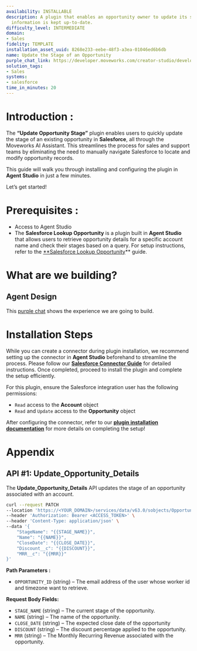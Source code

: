 ```yaml
---
availability: INSTALLABLE
description: A plugin that enables an opportunity owner to update its stage to ensure
  information is kept up-to-date.
difficulty_level: INTERMEDIATE
domain:
- Sales
fidelity: TEMPLATE
installation_asset_uuid: 8268e233-eebe-48f3-a3ea-01046ed6b6db
name: Update the Stage of an Opportunity
purple_chat_link: https://developer.moveworks.com/creator-studio/developer-tools/purple-chat?conversation=%7B%22startTimestamp%22%3A%2211%3A43%2BAM%22%2C%22messages%22%3A%5B%7B%22parts%22%3A%5B%7B%22richText%22%3A%22What%27s+the+current+stage+of+the+Acme+opportunity%3F%22%7D%5D%2C%22role%22%3A%22user%22%7D%2C%7B%22parts%22%3A%5B%7B%22reasoningSteps%22%3A%5B%7B%22richText%22%3A%22Fetches+current+stage+of+the+Acme+opportunity+from+CRM%22%2C%22status%22%3A%22success%22%7D%5D%7D%2C%7B%22richText%22%3A%22The+current+stage+of+the+Acme+opportunity+is+%3Cb%3EProposal%2FPrice+Quote%3C%2Fb%3E.%22%7D%2C%7B%22citations%22%3A%5B%7B%22citationTitle%22%3A%22Acme+Opportunity%22%2C%22connectorName%22%3A%22salesforce%22%7D%5D%7D%5D%2C%22role%22%3A%22assistant%22%7D%2C%7B%22parts%22%3A%5B%7B%22richText%22%3A%22Update+the+stage+to+Closed.%22%7D%5D%2C%22role%22%3A%22user%22%7D%2C%7B%22parts%22%3A%5B%7B%22richText%22%3A%22%3Cp%3EOkay%2C+let%27s+update+the+stage+of+the+Acme+opportunity.%3Cbr%3E%3C%2Fp%3E%22%7D%2C%7B%22reasoningSteps%22%3A%5B%7B%22richText%22%3A%22Change+stage+of+Acme+Opportunity+to+Closed%22%2C%22status%22%3A%22pending%22%7D%5D%7D%2C%7B%22richText%22%3A%22%3Cb%3E%3Cp%3EPlease+confirm+the+details%3Cbr%3E%3C%2Fp%3E%3C%2Fb%3E%3Cbr%3E%3Cp%3E%3Cb%3EOpportunity%3A%3C%2Fb%3E+Acme%3Cbr%3E%3Cb%3ECurrent+Stage%3A%3C%2Fb%3E+Proposal%2FPrice+Quote%3Cbr%3E%3Cb%3ENew+Stage%3A%3C%2Fb%3E+Closed%3Cbr%3E%3C%2Fp%3E%22%7D%2C%7B%22buttons%22%3A%5B%7B%22buttonText%22%3A%22Confirm+Update%22%2C%22style%22%3A%22filled%22%7D%2C%7B%22buttonText%22%3A%22Edit+Details%22%2C%22style%22%3A%22outlined%22%7D%2C%7B%22buttonText%22%3A%22Cancel%22%2C%22style%22%3A%22outlined%22%7D%5D%7D%5D%2C%22role%22%3A%22assistant%22%7D%2C%7B%22parts%22%3A%5B%7B%22richText%22%3A%22Confirmed.%22%7D%5D%2C%22role%22%3A%22user%22%7D%2C%7B%22parts%22%3A%5B%7B%22reasoningSteps%22%3A%5B%7B%22richText%22%3A%22Successfully+updated+Acme+opportunity%22%2C%22status%22%3A%22success%22%7D%5D%7D%2C%7B%22richText%22%3A%22OK.+I%27ve+updated+the+opportunity.%22%7D%2C%7B%22citations%22%3A%5B%7B%22citationTitle%22%3A%22Acme+Opportunity%22%2C%22connectorName%22%3A%22salesforce%22%7D%5D%7D%5D%2C%22role%22%3A%22assistant%22%7D%5D%7D
solution_tags:
- Sales
systems:
- salesforce
time_in_minutes: 20
---
```


# **Introduction :**

The **“Update Opportunity Stage”** plugin enables users to quickly update the stage of an existing opportunity in **Salesforce**, all through the Moveworks AI Assistant. This streamlines the process for sales and support teams by eliminating the need to manually navigate Salesforce to locate and modify opportunity records.

This guide will walk you through installing and configuring the plugin in **Agent Studio** in just a few minutes.

Let’s get started!

# Prerequisites :

- Access to Agent Studio
- The  **Salesforce Lookup Opportunity** is a plugin built in **Agent Studio** that allows users to retrieve opportunity details for a specific account name and check their stages based on a query. For setup instructions, refer to the [**Salesforce Lookup Opportunity](https://developer.moveworks.com/creator-studio/resources/plugin?id=salesforce-opportunity-information)** guide.

# What are we building?

## **Agent Design**

This [purple chat](https://developer.moveworks.com/creator-studio/developer-tools/purple-chat?conversation=%7B%22startTimestamp%22%3A%2211%3A43%2BAM%22%2C%22messages%22%3A%5B%7B%22parts%22%3A%5B%7B%22richText%22%3A%22What%27s+the+current+stage+of+the+Acme+opportunity%3F%22%7D%5D%2C%22role%22%3A%22user%22%7D%2C%7B%22parts%22%3A%5B%7B%22reasoningSteps%22%3A%5B%7B%22richText%22%3A%22Fetches+current+stage+of+the+Acme+opportunity+from+CRM%22%2C%22status%22%3A%22success%22%7D%5D%7D%2C%7B%22richText%22%3A%22The+current+stage+of+the+Acme+opportunity+is+%3Cb%3EProposal%2FPrice+Quote%3C%2Fb%3E.%22%7D%2C%7B%22citations%22%3A%5B%7B%22citationTitle%22%3A%22Acme+Opportunity%22%2C%22connectorName%22%3A%22salesforce%22%7D%5D%7D%5D%2C%22role%22%3A%22assistant%22%7D%2C%7B%22parts%22%3A%5B%7B%22richText%22%3A%22Update+the+stage+to+Closed.%22%7D%5D%2C%22role%22%3A%22user%22%7D%2C%7B%22parts%22%3A%5B%7B%22richText%22%3A%22%3Cp%3EOkay%2C+let%27s+update+the+stage+of+the+Acme+opportunity.%3Cbr%3E%3C%2Fp%3E%22%7D%2C%7B%22reasoningSteps%22%3A%5B%7B%22richText%22%3A%22Change+stage+of+Acme+Opportunity+to+Closed%22%2C%22status%22%3A%22pending%22%7D%5D%7D%2C%7B%22richText%22%3A%22%3Cb%3E%3Cp%3EPlease+confirm+the+details%3Cbr%3E%3C%2Fp%3E%3C%2Fb%3E%3Cbr%3E%3Cp%3E%3Cb%3EOpportunity%3A%3C%2Fb%3E+Acme%3Cbr%3E%3Cb%3ECurrent+Stage%3A%3C%2Fb%3E+Proposal%2FPrice+Quote%3Cbr%3E%3Cb%3ENew+Stage%3A%3C%2Fb%3E+Closed%3Cbr%3E%3C%2Fp%3E%22%7D%2C%7B%22buttons%22%3A%5B%7B%22buttonText%22%3A%22Confirm+Update%22%2C%22style%22%3A%22filled%22%7D%2C%7B%22buttonText%22%3A%22Edit+Details%22%2C%22style%22%3A%22outlined%22%7D%2C%7B%22buttonText%22%3A%22Cancel%22%2C%22style%22%3A%22outlined%22%7D%5D%7D%5D%2C%22role%22%3A%22assistant%22%7D%2C%7B%22parts%22%3A%5B%7B%22richText%22%3A%22Confirmed.%22%7D%5D%2C%22role%22%3A%22user%22%7D%2C%7B%22parts%22%3A%5B%7B%22reasoningSteps%22%3A%5B%7B%22richText%22%3A%22Successfully+updated+Acme+opportunity%22%2C%22status%22%3A%22success%22%7D%5D%7D%2C%7B%22richText%22%3A%22OK.+I%27ve+updated+the+opportunity.%22%7D%2C%7B%22citations%22%3A%5B%7B%22citationTitle%22%3A%22Acme+Opportunity%22%2C%22connectorName%22%3A%22salesforce%22%7D%5D%7D%5D%2C%22role%22%3A%22assistant%22%7D%5D%7D) shows the experience we are going to build.

# **Installation Steps**

While you can create a connector during plugin installation, we recommend setting up the connector in **Agent Studio** beforehand to streamline the process. Please follow our [**Salesforce Connector Guide**](https://developer.moveworks.com/marketplace/package/?id=salesforce&hist=home%2Cbrws#how-to-implement) for detailed instructions. Once completed, proceed to install the plugin and complete the setup efficiently.

For this plugin, ensure the Salesforce integration user has the following permissions:

- `Read` access to the **Account** object
- `Read` and `Update` access to the **Opportunity** object

After configuring the connector, refer to our **[plugin installation documentation](https://help.moveworks.com/docs/ai-agent-marketplace-installation)** for more details on completing the setup!

# **Appendix**

## API #1: Update_Opportunity_Details

The **Update_Opportunity_Details** API updates the stage of an opportunity associated with an account.

```bash
curl --request PATCH
--location 'https://<YOUR_DOMAIN>/services/data/v63.0/sobjects/Opportunity/<OPPORTUNITY_ID>' \
--header 'Authorization: Bearer <ACCESS_TOKEN>' \
--header 'Content-Type: application/json' \
--data '{
    "StageName": "{{STAGE_NAME}}",
    "Name": "{{NAME}}",
    "CloseDate": "{{CLOSE_DATE}}",
    "Discount__c": "{{DISCOUNT}}",
    "MRR__c": "{{MRR}}"
}'
```

**Path Parameters :**

- `OPPORTUNITY_ID`  (string) – The email address of the user whose worker id and timezone want to retrieve.

**Request Body Fields:**

- `STAGE_NAME` (string) – The current stage of the opportunity.
- `NAME` (string) – The name of the opportunity.
- `CLOSE_DATE`  (string) – The expected close date of the opportunity
- `DISCOUNT` (string) – The discount percentage applied to the opportunity.
- `MRR`  (string) – The Monthly Recurring Revenue associated with the opportunity.